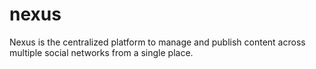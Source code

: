 # nexus
Nexus is the centralized platform to manage and publish content across multiple social networks from a single place.
